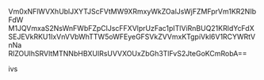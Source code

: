 Vm0xNFlWVXhUblJXYTJScFVtMW9XRmxyWkZOalJsWjFZMFprVm1KR2NIbFdW
M1JQVmxaS2NsWnFWbFZpClJscFFXVlprUzFac1pITlViRnBUQ21KRldYcFdX
SEJEVkRKU1IxVnVVbWhTTW5oWFEyeGFSVkZVVmxKTgpiVkl6V1RCYWRtVnNa
RlZOUlhSRVltMTNNbHBXUlRsUVVXOUxZbGh3TlFvS2JteGoKCmRobA==

ivs